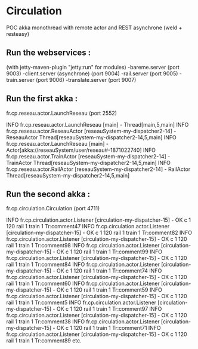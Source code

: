 # Circulation
POC akka monothread with remote actor and REST asynchrone (weld + resteasy)

## Run the webservices :
(with jetty-maven-plugin "jetty:run" for modules)
-bareme.server (port 9003)
-client.server (asynchrone) (port 9004)
-rail.server (port 9005)
-train.server (port 9006)
-translate.server (port 9007)

## Run the first akka :
fr.cp.reseau.actor.LaunchReseau (port 2552)

INFO  fr.cp.reseau.actor.LaunchReseau  [main] - Thread[main,5,main]
INFO  fr.cp.reseau.actor.ReseauActor  [reseauSystem-my-dispatcher2-14] - ReseauActor Thread[reseauSystem-my-dispatcher2-14,5,main]
INFO  fr.cp.reseau.actor.LaunchReseau  [main] - Actor[akka://reseauSystem/user/reseau#-1871022740]
INFO  fr.cp.reseau.actor.TrainActor  [reseauSystem-my-dispatcher2-14] - TrainActor Thread[reseauSystem-my-dispatcher2-14,5,main]
INFO  fr.cp.reseau.actor.RailActor  [reseauSystem-my-dispatcher2-14] - RailActor Thread[reseauSystem-my-dispatcher2-14,5,main]

## Run the second akka :
fr.cp.circulation.Circulation (port 4711)

INFO  fr.cp.circulation.actor.Listener  [circulation-my-dispatcher-15] - OK c 1 120 rail 1 train 1 Tr:comment47
INFO  fr.cp.circulation.actor.Listener  [circulation-my-dispatcher-15] - OK c 1 120 rail 1 train 1 Tr:comment82
INFO  fr.cp.circulation.actor.Listener  [circulation-my-dispatcher-15] - OK c 1 120 rail 1 train 1 Tr:comment98
INFO  fr.cp.circulation.actor.Listener  [circulation-my-dispatcher-15] - OK c 1 120 rail 1 train 1 Tr:comment99
INFO  fr.cp.circulation.actor.Listener  [circulation-my-dispatcher-15] - OK c 1 120 rail 1 train 1 Tr:comment84
INFO  fr.cp.circulation.actor.Listener  [circulation-my-dispatcher-15] - OK c 1 120 rail 1 train 1 Tr:comment74
INFO  fr.cp.circulation.actor.Listener  [circulation-my-dispatcher-15] - OK c 1 120 rail 1 train 1 Tr:comment60
INFO  fr.cp.circulation.actor.Listener  [circulation-my-dispatcher-15] - OK c 1 120 rail 1 train 1 Tr:comment59
INFO  fr.cp.circulation.actor.Listener  [circulation-my-dispatcher-15] - OK c 1 120 rail 1 train 1 Tr:comment5
INFO  fr.cp.circulation.actor.Listener  [circulation-my-dispatcher-15] - OK c 1 120 rail 1 train 1 Tr:comment97
INFO  fr.cp.circulation.actor.Listener  [circulation-my-dispatcher-15] - OK c 1 120 rail 1 train 1 Tr:comment38
INFO  fr.cp.circulation.actor.Listener  [circulation-my-dispatcher-15] - OK c 1 120 rail 1 train 1 Tr:comment71
INFO  fr.cp.circulation.actor.Listener  [circulation-my-dispatcher-15] - OK c 1 120 rail 1 train 1 Tr:comment89
etc.

